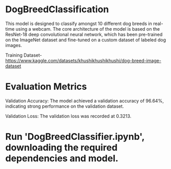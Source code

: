 # DogBreedClassification
This model is designed to classify amongst 10 different dog breeds in real-time using a webcam. The core architecture of the model is based on the ResNet-18 deep convolutional neural network, which has been pre-trained on the ImageNet dataset and fine-tuned on a custom dataset of labeled dog images.

Training Dataset- https://www.kaggle.com/datasets/khushikhushikhushi/dog-breed-image-dataset

# Evaluation Metrics
Validation Accuracy: The model achieved a validation accuracy of 96.64%, indicating strong performance on the validation dataset.

Validation Loss: The validation loss was recorded at 0.3213.

# Run 'DogBreedClassifier.ipynb', downloading the required dependencies and model.
